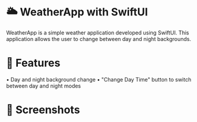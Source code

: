 # 🌥️ WeatherApp with SwiftUI
WeatherApp is a simple weather application developed using SwiftUI. This application allows the user to change between day and night backgrounds.

# 📍 Features
• Day and night background change
• "Change Day Time" button to switch between day and night modes

# 📸 Screenshots

